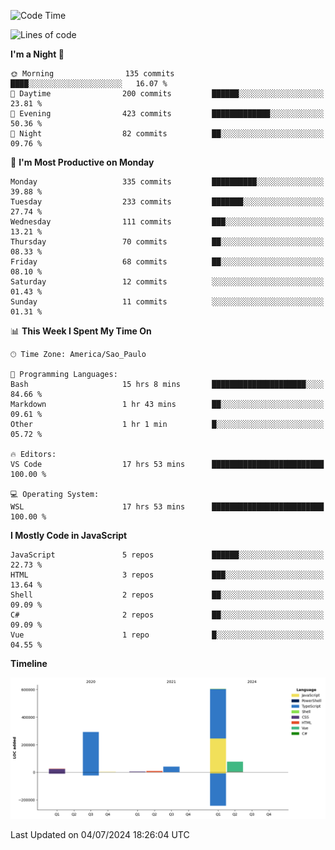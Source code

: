 <!--START_SECTION:waka-->
![Code Time](http://img.shields.io/badge/Code%20Time-2%2C590%20hrs%2010%20mins-blue)

![Lines of code](https://img.shields.io/badge/From%20Hello%20World%20I%27ve%20Written-1.1%20million%20lines%20of%20code-blue)

**I'm a Night 🦉** 

```text
🌞 Morning                135 commits         ████░░░░░░░░░░░░░░░░░░░░░   16.07 % 
🌆 Daytime                200 commits         ██████░░░░░░░░░░░░░░░░░░░   23.81 % 
🌃 Evening                423 commits         █████████████░░░░░░░░░░░░   50.36 % 
🌙 Night                  82 commits          ██░░░░░░░░░░░░░░░░░░░░░░░   09.76 % 
```
📅 **I'm Most Productive on Monday** 

```text
Monday                   335 commits         ██████████░░░░░░░░░░░░░░░   39.88 % 
Tuesday                  233 commits         ███████░░░░░░░░░░░░░░░░░░   27.74 % 
Wednesday                111 commits         ███░░░░░░░░░░░░░░░░░░░░░░   13.21 % 
Thursday                 70 commits          ██░░░░░░░░░░░░░░░░░░░░░░░   08.33 % 
Friday                   68 commits          ██░░░░░░░░░░░░░░░░░░░░░░░   08.10 % 
Saturday                 12 commits          ░░░░░░░░░░░░░░░░░░░░░░░░░   01.43 % 
Sunday                   11 commits          ░░░░░░░░░░░░░░░░░░░░░░░░░   01.31 % 
```


📊 **This Week I Spent My Time On** 

```text
🕑︎ Time Zone: America/Sao_Paulo

💬 Programming Languages: 
Bash                     15 hrs 8 mins       █████████████████████░░░░   84.66 % 
Markdown                 1 hr 43 mins        ██░░░░░░░░░░░░░░░░░░░░░░░   09.61 % 
Other                    1 hr 1 min          █░░░░░░░░░░░░░░░░░░░░░░░░   05.72 % 

🔥 Editors: 
VS Code                  17 hrs 53 mins      █████████████████████████   100.00 % 

💻 Operating System: 
WSL                      17 hrs 53 mins      █████████████████████████   100.00 % 
```

**I Mostly Code in JavaScript** 

```text
JavaScript               5 repos             ██████░░░░░░░░░░░░░░░░░░░   22.73 % 
HTML                     3 repos             ███░░░░░░░░░░░░░░░░░░░░░░   13.64 % 
Shell                    2 repos             ██░░░░░░░░░░░░░░░░░░░░░░░   09.09 % 
C#                       2 repos             ██░░░░░░░░░░░░░░░░░░░░░░░   09.09 % 
Vue                      1 repo              █░░░░░░░░░░░░░░░░░░░░░░░░   04.55 % 
```



**Timeline**

![Lines of Code chart](https://raw.githubusercontent.com/jonhoffmam/jonhoffmam/master/assets/bar_graph.png)


 Last Updated on 04/07/2024 18:26:04 UTC
<!--END_SECTION:waka-->
